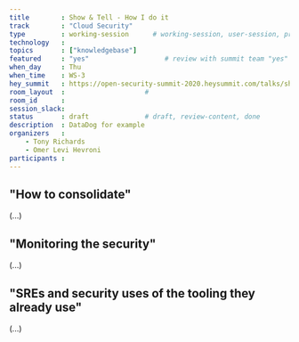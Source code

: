 ```yaml
---
title        : Show & Tell - How I do it 
track        : "Cloud Security"
type         : working-session      # working-session, user-session, product-session
technology   :
topics       : ["knowledgebase"]
featured     : "yes"                   # review with summit team "yes"
when_day     : Thu
when_time    : WS-3
hey_summit   : https://open-security-summit-2020.heysummit.com/talks/show-tell-how-i-do-it-5pm-bst/
room_layout  :                    #
room_id      :
session_slack: 
status       : draft              # draft, review-content, done
description  : DataDog for example
organizers   :
    - Tony Richards
    - Omer Levi Hevroni
participants :
---
```



## "How to consolidate"

(...)

## "Monitoring the security"

(...)

## "SREs and security uses of the tooling they already use"

(...)

